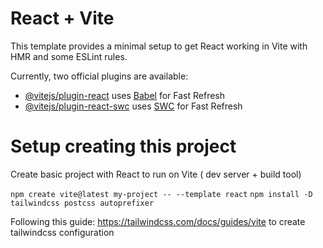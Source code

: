 # React + Vite

This template provides a minimal setup to get React working in Vite with HMR and some ESLint rules.

Currently, two official plugins are available:

- [@vitejs/plugin-react](https://github.com/vitejs/vite-plugin-react/blob/main/packages/plugin-react/README.md) uses [Babel](https://babeljs.io/) for Fast Refresh
- [@vitejs/plugin-react-swc](https://github.com/vitejs/vite-plugin-react-swc) uses [SWC](https://swc.rs/) for Fast Refresh




# Setup creating this project

Create basic project with React to run on Vite ( dev server + build tool)

`npm create vite@latest my-project -- --template react`
`npm install -D tailwindcss postcss autoprefixer`


Following this guide: https://tailwindcss.com/docs/guides/vite to create tailwindcss configuration